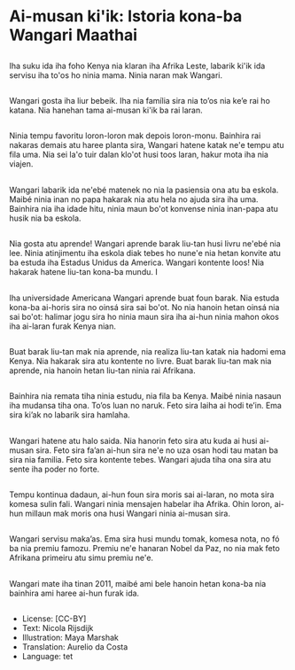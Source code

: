 # Ai-musan ki'ik: Istoria kona-ba Wangari Maathai

##
Iha suku ida iha foho Kenya nia klaran iha Afrika Leste, labarik ki'ik ida servisu iha to'os ho ninia mama. Ninia naran mak Wangari.

##
Wangari gosta iha liur bebeik. Iha nia família sira nia to’os nia ke’e rai ho katana. Nia hanehan tama ai-musan ki'ik ba rai laran.

##
Ninia tempu favoritu loron-loron mak depois loron-monu. Bainhira rai nakaras demais atu haree planta sira, Wangari hatene katak ne'e tempu atu fila uma. Nia sei la'o tuir dalan klo'ot husi toos laran, hakur mota iha nia viajen.

##
Wangari labarik ida ne'ebé matenek no nia la pasiensia ona atu ba eskola. Maibé ninia inan no papa hakarak nia atu hela no ajuda sira iha uma. Bainhira nia iha idade hitu, ninia maun bo'ot konvense ninia inan-papa atu husik nia ba eskola.

##
Nia gosta atu aprende! Wangari aprende barak liu-tan husi livru ne'ebé nia lee. Ninia atinjimentu iha eskola diak tebes ho nune'e nia hetan konvite atu ba estuda iha Estadus Unidus da America. Wangari kontente loos! Nia hakarak hatene liu-tan kona-ba mundu. I

##
Iha universidade Americana Wangari aprende buat foun barak. Nia estuda kona-ba ai-horis sira no oinsá sira sai bo'ot. No nia hanoin hetan oinsá nia sai bo'ot: halimar jogu sira ho ninia maun sira iha ai-hun ninia mahon okos iha ai-laran furak Kenya nian.

##
Buat barak liu-tan mak nia aprende, nia realiza liu-tan katak nia hadomi ema Kenya. Nia hakarak sira atu kontente no livre. Buat barak liu-tan mak nia aprende, nia hanoin hetan liu-tan ninia rai Afrikana.

##
Bainhira nia remata tiha ninia estudu, nia fila ba Kenya. Maibé ninia nasaun iha mudansa tiha ona. To’os luan no naruk. Feto sira laiha ai hodi te’in. Ema sira ki’ak no labarik sira hamlaha.

##
Wangari hatene atu halo saida. Nia hanorin feto sira atu kuda ai husi ai-musan sira. Feto sira fa’an ai-hun sira ne'e no uza osan hodi tau matan ba sira nia familia. Feto sira kontente tebes. Wangari ajuda tiha ona sira atu sente iha poder no forte.

##
Tempu kontinua dadaun, ai-hun foun sira moris sai ai-laran, no mota sira komesa sulin fali. Wangari ninia mensajen habelar iha Afrika. Ohin loron, ai-hun millaun mak moris ona husi Wangari ninia ai-musan sira.

##
Wangari servisu maka’as. Ema sira husi mundu tomak, komesa nota, no fó ba nia premiu famozu. Premiu ne'e hanaran Nobel da Paz, no nia mak feto Afrikana primeiru atu simu premiu ne'e.

##
Wangari mate iha tinan 2011, maibé ami bele hanoin hetan kona-ba nia bainhira ami haree ai-hun furak ida.

##
* License: [CC-BY]
* Text: Nicola Rijsdijk
* Illustration: Maya Marshak
* Translation: Aurelio da Costa
* Language: tet

